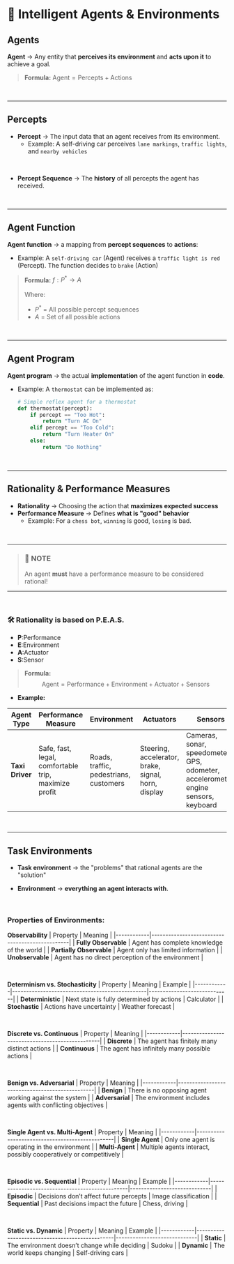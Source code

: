# 📜 Intelligent Agents & Environments

## **Agents**
**Agent** → Any entity that **perceives its environment** and **acts upon it** to achieve a goal.

>**Formula:**
> $\text{Agent} = \text{Percepts} + \text{Actions}$

<br>

---

## Percepts 
- **Percept** → The input data that an agent receives from its environment.
  - Example: A self-driving car perceives `lane markings`, `traffic lights`, and `nearby vehicles`
    
<br>

- **Percept Sequence** → The **history** of all percepts the agent has received.  

<br>

---

## Agent Function
**Agent function** → a mapping from **percept sequences** to **actions**:
- Example:  A `self-driving car` (Agent) receives a `traffic light is red` (Percept). The function decides to `brake` (Action)

>**Formula:**
> $f: P^* \rightarrow A$
> <br>
> <br>
> Where:
> - $P^*$  = All possible percept sequences
> - $A$ = Set of all possible actions


<br>

---

## Agent Program
**Agent program** → the actual **implementation** of the agent function in **code**.

- Example: A `thermostat` can be implemented as:

    ```python
    # Simple reflex agent for a thermostat
    def thermostat(percept):
        if percept == "Too Hot":
            return "Turn AC On"
        elif percept == "Too Cold":
            return "Turn Heater On"
        else:
            return "Do Nothing"
    ```

<br>

---

## Rationality & Performance Measures
- **Rationality** → Choosing the action that **maximizes expected success**
- **Performance Measure** → Defines **what is "good" behavior**
    - Example: For a `chess bot`, `winning` is good, `losing` is bad.
      
<br>

---

> ### 📌 **NOTE**
>  An agent **must** have a performance measure to be considered rational!  

---



<br>


### 🛠 **Rationality is based on P.E.A.S.**  
- **P**:Performance
- **E**:Environment
- **A**:Actuator
- **S**:Sensor
  
> **Formula:**  
> $$\text{Agent} = \text{Performance} + \text{Environment} + \text{Actuator} + \text{Sensors}$$  



  - **Example:**  

| Agent Type | Performance Measure | Environment | Actuators | Sensors |
|------------|----------------------|-------------|-----------|---------|
| **Taxi Driver** | Safe, fast, legal, comfortable trip, maximize profit | Roads, traffic, pedestrians, customers | Steering, accelerator, brake, signal, horn, display | Cameras, sonar, speedometer, GPS, odometer, accelerometer, engine sensors, keyboard |



<br>

---

## Task Environments
- **Task environment** → the "problems" that rational agents are the "solution"

- **Environment** → **everything an agent interacts with**.

<br>

### **Properties of Environments:**

**Observability**
| Property | Meaning |
|------------|------------------------------------------------|
| **Fully Observable** | Agent has complete knowledge of the world |
| **Partially Observable** | Agent only has limited information |
| **Unobservable** | Agent has no direct perception of the environment |

<br>

**Determinism vs. Stochasticity**
| Property | Meaning | Example |
|------------|------------------------------------------------|-----------------------------|
| **Deterministic** | Next state is fully determined by actions | Calculator |
| **Stochastic** | Actions have uncertainty | Weather forecast |

<br>

**Discrete vs. Continuous**
| Property | Meaning |
|------------|------------------------------------------------|
| **Discrete** | The agent has finitely many distinct actions |
| **Continuous** | The agent has infinitely many possible actions |

<br>

**Benign vs. Adversarial**
| Property | Meaning |
|------------|------------------------------------------------|
| **Benign** | There is no opposing agent working against the system |
| **Adversarial** | The environment includes agents with conflicting objectives |

<br>

**Single Agent vs. Multi-Agent**
| Property | Meaning |
|------------|------------------------------------------------|
| **Single Agent** | Only one agent is operating in the environment |
| **Multi-Agent** | Multiple agents interact, possibly cooperatively or competitively |

<br>

**Episodic vs. Sequential**
| Property | Meaning | Example |
|------------|------------------------------------------------|-----------------------------|
| **Episodic** | Decisions don’t affect future percepts | Image classification |
| **Sequential** | Past decisions impact the future | Chess, driving |

<br>

**Static vs. Dynamic**
| Property | Meaning | Example |
|------------|------------------------------------------------|-----------------------------|
| **Static** | The environment doesn’t change while deciding | Sudoku |
| **Dynamic** | The world keeps changing | Self-driving cars |
